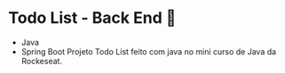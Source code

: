 # Todo List - Back End 🚀
- Java
- Spring Boot
Projeto Todo List feito com java no mini curso de Java da Rockeseat.
